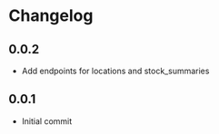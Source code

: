 # Changelog

## 0.0.2
  * Add endpoints for locations and stock_summaries

## 0.0.1
  * Initial commit
